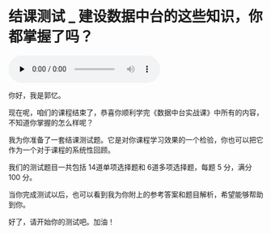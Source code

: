 # 结课测试 _ 建设数据中台的这些知识，你都掌握了吗？

<audio id="audio" title="结课测试 | 建设数据中台的这些知识，你都掌握了吗？" controls="" preload="none"><source id="mp3" src="https://static001.geekbang.org/resource/audio/90/47/9021aadca5c24185594077b6cce03c47.mp3"></audio>

你好，我是郭忆。

现在呢，咱们的课程结束了，恭喜你顺利学完《数据中台实战课》中所有的内容，不知道你掌握的怎么样呢？

我为你准备了一套结课测试题。它是对你课程学习效果的一个检验，你也可以把它作为一个对于课程的系统性回顾。

我们的测试题目一共包括 14道单项选择题和 6道多项选择题，每题 5 分，满分 100 分。

当你完成测试以后，也可以看到我为你附上的参考答案和题目解析，希望能够帮助到你。

好了，请开始你的测试吧。加油！<br>
[<img src="https://static001.geekbang.org/resource/image/00/06/00244430e720d587a1f30c84a77a1306.png" alt="">](http://time.geekbang.org/quiz/intro?act_id=130&amp;exam_id=280)
